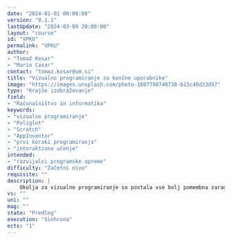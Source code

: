 ```yaml
---
date: "2024-01-01 00:00:00" 
version: "0.1.1"
lastUpdate: "2024-03-09 20:00:00"
layout: "course"
id: "VPKU"
permalink: "VPKU"
author:
- "Tomaž Kosar"
- "Mario Casar"
contact: "tomaz.kosar@um.si"
title: "Vizualno programiranje za končne uporabnike"
image: "https://images.unsplash.com/photo-1607798748738-b15c40d33d57"
type: "Krajše izobraževanje"
field:
- "Računalništvo in informatika"
keywords:
- "vizualno programiranje"
- "Poliglot"
- "Scratch"
- "AppInventor"
- "prvi koraki programiranja"
- "interaktivno učenje"
intended:
- "razvijalci programske opreme"
difficulty: "Začetni nivo"
requisite: ""
description: |
    Okolja za vizualno programiranje so postala vse bolj pomembna zaradi vse večjega pomena znanja programiranja za končne uporabnike v sodobni družbi. Na predlaganih delavnicah se udeleženci seznanijo z različnimi orodji in vizualnimi programskimi jeziki, kot so Poliglot, Scratch in AppInventor. Poliglot je programsko orodje, ki je bilo razvito na UM FERI in je namenjeno učenju osnovnih veščin programiranja. Nadaljujemo s Scratch-om, ki je programski jezik zasnovan za otroke, ki se šele učijo programiranja, saj omogoča enostavno izdelavo interaktivnih animacij in iger. AppInventor pa je orodje za razvoj mobilnih aplikacij, ki omogoča enostavno izdelavo mobilnih aplikacij za Android platformo. Na teh delavnicah se udeleženci naučijo osnov (vizualnega) programiranja in izdelajo svoje lastne aplikacije in igre, kot je npr. aplikacija za beleženje športnih aktivnosti. Delavnica je zelo primerna tudi za učitelje računalništva za osnovne šole. Dokvalifikacija učiteljev je pomemben korak pri zagotavljanju kvalitetne izobrazbe za otroke, ki se šele učijo programiranja. Udeleženci, ki so seznanjeni z najnovejšimi orodji in programskimi jeziki, lahko na bolj interaktiven način predajajo svoje znanje in še bolj spodbujajo otrokovo zanimanje za računalništvo.
vs: ""
uni: ""
mag: ""
state: "Predlog"
execution: "Sinhrona"
ects: "1"
---
```

